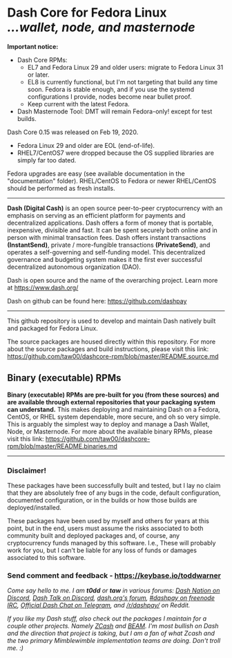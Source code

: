 # Dash Core for Fedora Linux<br />_...wallet, node, and masternode_

**Important notice:**
* Dash Core RPMs:
  - EL7 and Fedora Linux 29 and older users: migrate to Fedora Linux 31 or later.
  - EL8 is currently functional, but I'm not targeting that build any time
    soon. Fedora is stable enough, and if you use the systemd configurations I
    provide, nodes become near bullet proof.
  - Keep current with the latest Fedora.
* Dash Masternode Tool: DMT will remain Fedora-only! except for test builds.

Dash Core 0.15 was released on Feb 19, 2020.

* Fedora Linux 29 and older are EOL (end-of-life).
* RHEL7/CentOS7 were dropped because the OS supplied libraries are simply far too
  dated.

Fedora upgrades are easy (see available documentation in the "documentation"
folder). RHEL/CentOS to Fedora or newer RHEL/CentOS should be performed as
fresh installs.

---

**Dash (Digital Cash)** is an open source peer-to-peer cryptocurrency with an
emphasis on serving as an efficient platform for payments and decentralized
applications. Dash offers a form of money that is portable, inexpensive,
divisible and fast. It can be spent securely both online and in person with
minimal transaction fees. Dash offers instant transactions **(InstantSend)**,
private / more-fungible transactions **(PrivateSend)**, and operates a
self-governing and self-funding model. This decentralized governance and
budgeting system makes it the first ever successful decentralized autonomous
organization (DAO).

Dash is open source and the name of the overarching project. Learn more
at https://www.dash.org/

Dash on github can be found here: https://github.com/dashpay

---

This github repository is used to develop and maintain Dash natively built
and packaged for Fedora Linux.

The source packages are housed directly within this repository. For more about
the source packages and build instructions, please visit this link:
<https://github.com/taw00/dashcore-rpm/blob/master/README.source.md>

## Binary (executable) RPMs

**Binary (executable) RPMs are pre-built for you (from these sources) and are
available through external repositories that your packaging system can
understand.** This makes deploying and maintaining Dash on a Fedora, CentOS, or
RHEL system dependable, more secure, and oh so very simple. This is arguably
the simplest way to deploy and manage a Dash Wallet, Node, or Masternode. For
more about the available binary RPMs, please visit this link:
<https://github.com/taw00/dashcore-rpm/blob/master/README.binaries.md>

---

### Disclaimer!

These packages have been successfully built and tested, but I lay no claim that
they are absolutely free of any bugs in the code, default configuration,
documented configuration, or in the builds or how those builds are
deployed/installed.

These packages have been used by myself and others for years at this point, but
in the end, users must assume the risks associated to both community built and
deployed packages and, of course, any cryptocurrency funds managed by this
software. I.e., These will probably work for you, but I can't be liable for any
loss of funds or damages associated to this software.

### Send comment and feedback - <https://keybase.io/toddwarner>

_Come say hello to me. I am **t0dd** or **taw** in various forums: [Dash Nation
on Discord](https://dashchat.org/), [Dash Talk on
Discord](http://staydashy.com/), [dash.org's
forum](https://www.dash.org/forum/), [#dashpay on freenode
IRC](http://freenode.net/), [Official Dash Chat on
Telegram](https://web.telegram.org/#/im?p=@dash_chat), and
[/r/dashpay/](https://www.reddit.com/r/dashpay) on Reddit._

_If you like my Dash stuff, also check out the packages I maintain for a couple
other projects. Namely [ZCash](https://github.com/taw00/zcash-rpm) and
[BEAM](https://github.com/taw00/beam-rpm). I'm most bullish on Dash and the
direction that project is taking, but I am a fan of what Zcash and the two
primary Mimblewimble implementation teams are doing. Don't troll me. :)_
